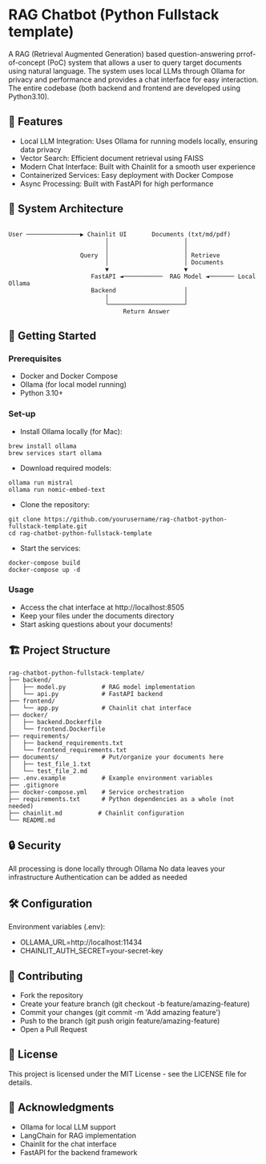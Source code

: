 # RAG Chatbot (Python Fullstack template)

A RAG (Retrieval Augmented Generation) based question-answering prrof-of-concept (PoC) system that allows a user to query target documents using natural language. The system uses local LLMs through Ollama for privacy and performance and provides a chat interface for easy interaction. The entire codebase (both backend and frontend are developed using Python3.10).

## 🌟 Features

* Local LLM Integration: Uses Ollama for running models locally, ensuring data privacy
* Vector Search: Efficient document retrieval using FAISS
* Modern Chat Interface: Built with Chainlit for a smooth user experience
* Containerized Services: Easy deployment with Docker Compose
* Async Processing: Built with FastAPI for high performance

## 🔧 System Architecture
```
        
User ───────────────▶ Chainlit UI       Documents (txt/md/pdf)
                           │                     │
                           │                     │
                    Query  │                     │ Retrieve
                           │                     │ Documents
                           ▼                     ▼
                       FastAPI ◄───────────  RAG Model ◄─────── Local Ollama
                       Backend                   │
                           │                     │
                           └─────────────────────┘
                                Return Answer
```

## 🚀 Getting Started
### Prerequisites

* Docker and Docker Compose
* Ollama (for local model running)
* Python 3.10+


### Set-up

* Install Ollama locally (for Mac): 
```
brew install ollama
brew services start ollama
```

* Download required models: 
```
ollama run mistral
ollama run nomic-embed-text
```

* Clone the repository:
```
git clone https://github.com/yourusername/rag-chatbot-python-fullstack-template.git
cd rag-chatbot-python-fullstack-template
```

* Start the services:
```
docker-compose build
docker-compose up -d
```

### Usage

* Access the chat interface at http://localhost:8505
* Keep your files under the documents directory
* Start asking questions about your documents!

## 🏗️ Project Structure
```
rag-chatbot-python-fullstack-template/
├── backend/
│   ├── model.py          # RAG model implementation
│   └── api.py            # FastAPI backend
├── frontend/
│   └── app.py            # Chainlit chat interface
├── docker/
│   ├── backend.Dockerfile
│   └── frontend.Dockerfile
├── requirements/
│   ├── backend_requirements.txt
│   └── frontend_requirements.txt
├── documents/            # Put/organize your documents here
│   ├── test_file_1.txt 
│   └── test_file_2.md
├── .env.example          # Example environment variables
├── .gitignore
├── docker-compose.yml    # Service orchestration
├── requirements.txt      # Python dependencies as a whole (not needed)
├── chainlit.md          # Chainlit configuration
└── README.md
```

## 🔒 Security

All processing is done locally through Ollama
No data leaves your infrastructure
Authentication can be added as needed


## 🛠️ Configuration
Environment variables (.env):
* OLLAMA_URL=http://localhost:11434
* CHAINLIT_AUTH_SECRET=your-secret-key


## 🤝 Contributing

* Fork the repository
* Create your feature branch (git checkout -b feature/amazing-feature)
* Commit your changes (git commit -m 'Add amazing feature')
* Push to the branch (git push origin feature/amazing-feature)
* Open a Pull Request

## 📝 License
This project is licensed under the MIT License - see the LICENSE file for details.


## 🙏 Acknowledgments

* Ollama for local LLM support
* LangChain for RAG implementation
* Chainlit for the chat interface
* FastAPI for the backend framework